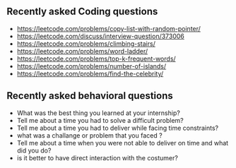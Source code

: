 ## Recently asked Coding questions

- https://leetcode.com/problems/copy-list-with-random-pointer/
- https://leetcode.com/discuss/interview-question/373006
- https://leetcode.com/problems/climbing-stairs/
- https://leetcode.com/problems/word-ladder/
- https://leetcode.com/problems/top-k-frequent-words/
- https://leetcode.com/problems/number-of-islands/
- https://leetcode.com/problems/find-the-celebrity/

## Recently asked behavioral questions

- What was the best thing you learned at your internship? 
- Tell me about a time you had to solve a difficult problem? 
- Tell me about a time you had to deliver while facing time constraints?
- what was a challange or problem that you faced ?
- Tell me about a time when you were not able to deliver on time and what did you do?
- is it better to have direct interaction with the costumer?

